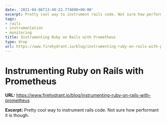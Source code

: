 ```yaml
---
date: '2021-04-06T13:40:22.774000+00:00'
excerpt: Pretty cool way to instrument rails code. Not sure how performant it is though.
tags:
- rails
- instrumentation
- monitoring
title: Instrumenting Ruby on Rails with Prometheus
type: drop
url: https://www.firehydrant.io/blog/instrumenting-ruby-on-rails-with-prometheus
---
```


# Instrumenting Ruby on Rails with Prometheus

**URL:** https://www.firehydrant.io/blog/instrumenting-ruby-on-rails-with-prometheus

**Excerpt:** Pretty cool way to instrument rails code. Not sure how performant it is though.

